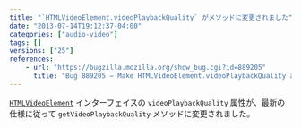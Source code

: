```yaml
---
title: "`HTMLVideoElement.videoPlaybackQuality` がメソッドに変更されました"
date: "2013-07-14T19:12:37-04:00"
categories: ["audio-video"]
tags: []
versions: ["25"]
references:
    - url: "https://bugzilla.mozilla.org/show_bug.cgi?id=889205"
      title: "Bug 889205 – Make HTMLVideoElement.videoPlaybackQuality a method"
---
```

[`HTMLVideoElement`](https://developer.mozilla.org/docs/Web/API/HTMLVideoElement) インターフェイスの `videoPlaybackQuality` 属性が、最新の仕様に従って `getVideoPlaybackQuality` メソッドに変更されました。

